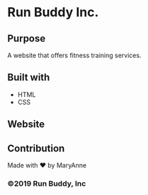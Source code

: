 # Run Buddy Inc.

## Purpose

A website that offers fitness training services.

## Built with

- HTML
- CSS

## Website

## Contribution

Made with ❤️ by MaryAnne


### ©2019 Run Buddy, Inc
